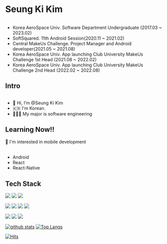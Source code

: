 # Seung Ki Kim
######
- Korea AeroSpace Univ. Software Department Undergraduate (2017.03 ~ 2023.02)
- SoftSquared. 11th Android Session(2020.11 ~ 2021.02)
- Central MakeUs Challenge. Project Manager and Android developer(2021.05 ~ 2021.08)
- Korea AeroSpace Univ. App launching Club University MakeUs Challenge 1st Head (2021.08 ~ 2022.02)
- Korea AeroSpace Univ. App launching Club University MakeUs Challenge 2nd Head (2022.02 ~ 2022.08)

## Intro
######
- 👋 Hi, I’m @Seung Ki Kim
- 🇰🇷 I'm Korean.
- 👨🏻‍🎓 My major is software engineering

## Learning Now!!
👀 I'm interested in mobile development
######
- Android
- React
- React-Native

## Tech Stack


<a href="" target="_blank"><img src="https://img.shields.io/badge/Android-3DDC84?style=for-the-badge&logo=android&logoColor=white"/></a>
<a href="" target="_blank"><img src="https://img.shields.io/badge/kotlin-%230095D5.svg?style=for-the-badge&logo=kotlin&logoColor=white"/></a>
<a href="" target="_blank"><img src="https://img.shields.io/badge/Java-%23007ACC.svg?style=for-the-badge&logo=Java&logoColor=white"/></a>

<a href="" target="_blank"><img src="https://img.shields.io/badge/react-%2320232a.svg?style=for-the-badge&logo=react&logoColor=%2361DAFB"/></a>
<a href="" target="_blank"><img src="https://img.shields.io/badge/html5-%23E34F26.svg?style=for-the-badge&logo=html5&logoColor=white"/></a>
<a href="" target="_blank"><img src="https://img.shields.io/badge/css3-%231572B6.svg?style=for-the-badge&logo=css3&logoColor=white"/></a>
<a href="" target="_blank"><img src="https://img.shields.io/badge/javascript-%23323330.svg?style=for-the-badge&logo=javascript&logoColor=%23F7DF1E"/></a>

<a href="" target="_blank"><img src="https://img.shields.io/badge/Python-%23323330.svg?style=for-the-badge&logo=Python&logoColor=#3776AB"/></a>
<a href="" target="_blank"><img src="https://img.shields.io/badge/-%23323330.svg?style=for-the-badge&logo=C&logoColor=%23F7DF1E"/></a>
<a href="" target="_blank"><img src="https://img.shields.io/badge/C++-%23323330.svg?style=for-the-badge&logo=C++&logoColor=%23F7DF1E"/></a>


[![github stats](https://github-readme-stats.vercel.app/api?username=tmdrl980430&show_icons=true&hide_border=true&theme=radical)](https://github.com/tmdrl980430)
[![Top Langs](https://github-readme-stats.vercel.app/api/top-langs/?username=tmdrl980430&layout=compact&theme=radical)](https://github.com/tmdrl980430)

[![Hits](https://hits.seeyoufarm.com/api/count/incr/badge.svg?url=https%3A%2F%2Fgithub.com%2Ftmdrl980430&count_bg=%231C93AA&title_bg=%23250CB0&icon=&icon_color=%23E7E7E7&title=hits&edge_flat=false)](https://hits.seeyoufarm.com)
